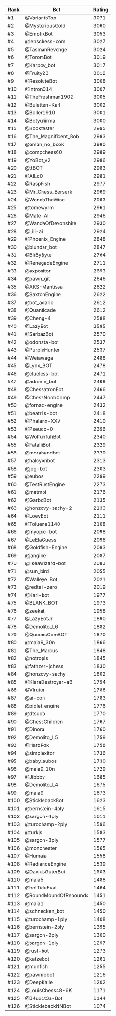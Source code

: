 Rank|Bot|Rating
---|---|---
#1|@VariantsTop|3071
#2|@MysteriousGold|3060
#3|@EmptikBot|3053
#4|@lenschess-com|3027
#5|@TasmanRevenge|3024
#6|@ToromBot|3019
#7|@Karpov_bot|3017
#8|@Fruity23|3012
#9|@ResoluteBot|3008
#10|@Intron014|3007
#11|@TheFreshman1902|3005
#12|@Buletten-Karl|3002
#13|@Boller1910|3001
#14|@Botyuliirma|3000
#15|@Booktester|2995
#16|@The_Magnificent_Bob|2993
#17|@eman_no_book|2990
#18|@compchess60|2989
#19|@YoBot_v2|2986
#20|@ttBOT|2983
#21|@AILc0|2981
#22|@RaspFish|2977
#23|@Mr_Chess_Berserk|2969
#24|@WandaTheWise|2963
#25|@tomewyrm|2961
#26|@Mate-AI|2946
#27|@WandaOfDevonshire|2930
#28|@Lili-ai|2924
#29|@Phoenix_Engine|2848
#30|@blundar_bot|2847
#31|@BitByByte|2764
#32|@RenegadeEngine|2711
#33|@expositor|2693
#34|@pawn_git|2646
#35|@AKS-Mantissa|2622
#36|@SaxtonEngine|2622
#37|@bot_adario|2612
#38|@Quanticade|2612
#39|@Cheng-4|2588
#40|@LazyBot|2585
#41|@SarbazBot|2570
#42|@odonata-bot|2537
#43|@PurpleHunter|2537
#44|@Weiawaga|2488
#45|@Lynx_BOT|2478
#46|@clueless-bot|2471
#47|@admete_bot|2469
#48|@ChessatronBot|2466
#49|@ChessNoobComp|2447
#50|@fornax-engine|2432
#51|@beatrijs-bot|2418
#52|@Phalanx-XXV|2410
#53|@Pseudo-0|2396
#54|@WolfuhfuhBot|2340
#55|@FataliiBot|2329
#56|@morabandbot|2329
#57|@halcyonbot|2313
#58|@jpg-bot|2303
#59|@eubos|2299
#60|@TestRustEngine|2273
#61|@matmoi|2176
#62|@GarboBot|2135
#63|@honzovy-sachy-2|2133
#64|@LoevBot|2111
#65|@Toluene1140|2108
#66|@myopic-bot|2098
#67|@LeElaGuess|2096
#68|@Goldfish-Engine|2093
#69|@jangine|2087
#70|@likeawizard-bot|2083
#71|@sun_bird|2055
#72|@Walleye_Bot|2021
#73|@redtail-zero|2019
#74|@Karl-bot|1977
#75|@BLANK_BOT|1973
#76|@zeekat|1958
#77|@LazyBotJr|1890
#78|@Demolito_L6|1882
#79|@QueensGamBOT|1870
#80|@maia9_30n|1866
#81|@The_Marcus|1848
#82|@notropis|1845
#83|@fathzer-jchess|1830
#84|@honzovy-sachy|1802
#85|@KlaraDestroyer-aB|1794
#86|@Virutor|1786
#87|@ai-con|1783
#88|@piglet_engine|1776
#89|@dtsudo|1770
#90|@ChessChildren|1767
#91|@Dinora|1760
#92|@Demolito_L5|1759
#93|@HardRok|1758
#94|@simplexitor|1736
#95|@baby_eubos|1730
#96|@maia9_10n|1729
#97|@Jibbby|1685
#98|@Demolito_L4|1675
#99|@maia9|1673
#100|@SticklebackBot|1623
#101|@bernstein-4ply|1615
#102|@sargon-4ply|1611
#103|@turochamp-2ply|1596
#104|@turkjs|1583
#105|@sargon-3ply|1577
#106|@monchester|1565
#107|@Humaia|1558
#108|@RadianceEngine|1539
#109|@DavidsGuterBot|1503
#110|@maia5|1488
#111|@botTideEval|1464
#112|@RoundMoundOfRebounds|1451
#113|@maia1|1450
#114|@schnecken_bot|1450
#115|@turochamp-1ply|1408
#116|@bernstein-2ply|1395
#117|@sargon-2ply|1300
#118|@sargon-1ply|1297
#119|@rust-bot|1273
#120|@katzebot|1261
#121|@munfish|1255
#122|@pawnrobot|1216
#123|@DeepKalle|1202
#124|@LouisChess48-6K|1171
#125|@B4ux1t3s-Bot|1144
#126|@SticklebackNNBot|1074
